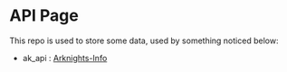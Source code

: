 # API Page

This repo is used to store some data, used by something noticed below:

- ak_api : [Arknights-Info](https://github.com/Flatigers/Arknithts-Info)


